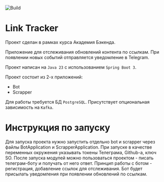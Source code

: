 ![Build](https://github.com/central-university-dev/backend-academy-2025-spring-template/actions/workflows/build.yaml/badge.svg)

# Link Tracker
Проект сделан в рамках курса Академия Бэкенда.

Приложение для отслеживания обновлений контента по ссылкам.
При появлении новых событий отправляется уведомление в Telegram.

Проект написан на `Java 23` с использованием `Spring Boot 3`.

Проект состоит из 2-х приложений:
* Bot
* Scrapper

Для работы требуется БД `PostgreSQL`. Присутствует опциональная зависимость на `Kafka`.

# Инструкция по запуску
Для запуска проекта нужно запустить отдельно bot и scrapper через файлы BotApplication и 
ScrapperApplication. При запуске в качестве переменных окружения указывать токены Телеграма, Github-а,
ключ SO.
После запуска модулей можно пользоваться проектом - писать телеграм-боту и получать от него ответ.
Принцип работы с ботом - регистрация, добавление ссылок для отслеживания. Бот будет присылать уведомления при
появлении обновлений по ссылкам.
